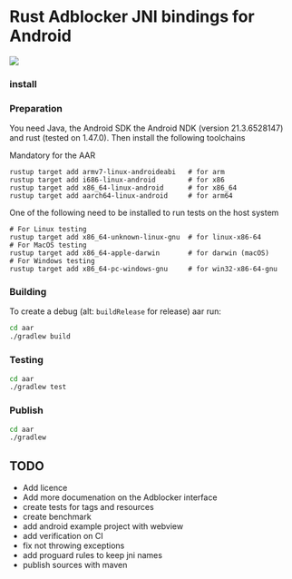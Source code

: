 # Rust Adblocker JNI bindings for Android

[![](https://img.shields.io/github/v/tag/xaynetwork/adblock-rust-jni.svg?label=version)](https://github.com/xaynetwork/adblock-rust-jni/packages)

### install




### Preparation 

You need Java, the Android SDK the Android NDK (version 21.3.6528147) and rust (tested on 1.47.0).
Then install the following toolchains


Mandatory for the AAR
```
rustup target add armv7-linux-androideabi   # for arm
rustup target add i686-linux-android        # for x86
rustup target add x86_64-linux-android      # for x86_64
rustup target add aarch64-linux-android     # for arm64
```

One of the following need to be installed to run tests on the host system
```
# For Linux testing
rustup target add x86_64-unknown-linux-gnu  # for linux-x86-64
# For MacOS testing
rustup target add x86_64-apple-darwin       # for darwin (macOS)
# For Windows testing
rustup target add x86_64-pc-windows-gnu     # for win32-x86-64-gnu
```

### Building

To create a debug (alt: `buildRelease` for release) aar run:

```bash
cd aar
./gradlew build
```

### Testing

```bash
cd aar
./gradlew test
```

### Publish

```bash
cd aar
./gradlew 
```

## TODO

- Add licence
- Add more documenation on the Adblocker interface
- create tests for tags and resources
- create benchmark
- add android example project with webview 
- add verification on CI
- fix not throwing exceptions
- add proguard rules to keep jni names
- publish sources with maven

 